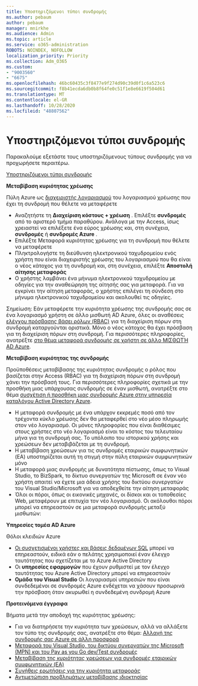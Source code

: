 ```yaml
---
title: Υποστηριζόμενοι τύποι συνδρομής
ms.author: pebaum
author: pebaum
manager: mnirkhe
ms.audience: Admin
ms.topic: article
ms.service: o365-administration
ROBOTS: NOINDEX, NOFOLLOW
localization_priority: Priority
ms.collection: Adm_O365
ms.custom:
- "9003560"
- "6675"
ms.openlocfilehash: 46bc60435c3f8477e9f274d90c39d0f1c6a523c6
ms.sourcegitcommit: f8b41ecda6db0b8f64fe0c51f1e8e6619f504d61
ms.translationtype: MT
ms.contentlocale: el-GR
ms.lasthandoff: 10/28/2020
ms.locfileid: "48807562"
---
```

# <a name="supported-subscription-types"></a>Υποστηριζόμενοι τύποι συνδρομής

Παρακαλούμε εξετάστε τους υποστηριζόμενους τύπους συνδρομής για να προχωρήσετε περαιτέρω.

[Υποστηριζόμενοι τύποι συνδρομής](https://docs.microsoft.com/azure/billing/billing-subscription-transfer?WT.mc_id=Portal-Microsoft_Azure_Support#supported-subscription-types)

**Μεταβίβαση κυριότητας χρέωσης**

Πύλη Azure ως [διαχειριστής λογαριασμού](https://ms.portal.azure.com/) του λογαριασμού χρέωσης που έχει τη συνδρομή που θέλετε να μεταφέρετε

- Αναζητήστε τη **Διαχείριση κόστους + χρέωση** . Επιλέξτε **συνδρομές** από το αριστερό τμήμα παραθύρου. Ανάλογα με την Access, ίσως χρειαστεί να επιλέξετε ένα εύρος χρέωσης και, στη συνέχεια, **συνδρομές** ή **συνδρομές Azure** .
- Επιλέξτε Μεταφορά κυριότητας χρέωσης για τη συνδρομή που θέλετε να μεταφέρετε
- Πληκτρολογήστε τη διεύθυνση ηλεκτρονικού ταχυδρομείου ενός χρήστη που είναι διαχειριστής χρέωσης του λογαριασμού που θα είναι ο νέος κάτοχος για τη συνδρομή και, στη συνέχεια, επιλέξτε **Αποστολή αίτησης μεταφοράς**
- Ο χρήστης λαμβάνει ένα μήνυμα ηλεκτρονικού ταχυδρομείου με οδηγίες για την αναθεώρηση της αίτησής σας για μεταφορά. Για να εγκρίνει την αίτηση μεταφοράς, ο χρήστης επιλέγει τη σύνδεση στο μήνυμα ηλεκτρονικού ταχυδρομείου και ακολουθεί τις οδηγίες.

Σημείωση: Εάν μεταφέρετε την κυριότητα χρέωσης της συνδρομής σας σε ένα λογαριασμό χρήστη σε άλλο μισθωτή AD Azure, όλες οι αναθέσεις [ελέγχου πρόσβασης βάσει ρόλων (RBAC)](https://docs.microsoft.com/azure/role-based-access-control/overview?WT.mc_id=Portal-Microsoft_Azure_Support) για τη διαχείριση πόρων στη συνδρομή καταργούνται οριστικά. Μόνο ο νέος κάτοχος θα έχει πρόσβαση για τη διαχείριση πόρων στη συνδρομή. Για περισσότερες πληροφορίες, ανατρέξτε [στο θέμα μεταφορά συνδρομής σε χρήστη σε άλλο ΜΙΣΘΩΤΉ AD Azure](https://docs.microsoft.com/azure/active-directory/managed-identities-azure-resources/known-issues?WT.mc_id=Portal-Microsoft_Azure_Support).

**Μεταβίβαση κυριότητας της συνδρομής**

Προϋποθέσεις μεταβίβασης της κυριότητας συνδρομής ο ρόλος που βασίζεται στην Access (RBAC) για τη διαχείριση πόρων στη συνδρομή χάνει την πρόσβασή τους. Για περισσότερες πληροφορίες σχετικά με την προσθήκη μιας υπάρχουσας συνδρομής σε έναν μισθωτή, ανατρέξτε στο θέμα [συσχέτιση ή προσθήκη μιας συνδρομής Azure στην υπηρεσία καταλόγου Active Directory Azure](https://docs.microsoft.com/azure/active-directory/fundamentals/active-directory-how-subscriptions-associated-directory?WT.mc_id=Portal-Microsoft_Azure_Support).

- Η μεταφορά συνδρομής με ένα υπάρχον εκκρεμές ποσό από τον τρέχοντα κύκλο χρέωσης δεν θα μεταφερθεί στο νέο μέσο πληρωμής στον νέο λογαριασμό. Οι μόνες πληροφορίες που είναι διαθέσιμες στους χρήστες στο νέο λογαριασμό είναι το κόστος του τελευταίου μήνα για τη συνδρομή σας. Το υπόλοιπο του ιστορικού χρήσης και χρεώσεων δεν μεταβιβάζεται με τη συνδρομή.
- Η μεταβίβαση χρεώσεων για τις συνδρομές εταιρικών συμφωνητικών (EA) υποστηρίζεται αυτή τη στιγμή στην πύλη εταιρικών συμφωνητικών μόνο
- Η μεταφορά μιας συνδρομής με δυνατότητα πίστωσης, όπως το Visual Studio, το BizSpark, το δίκτυο συνεργατών της Microsoft σε έναν νέο χρήστη απαιτεί να έχετε μια άδεια χρήσης του δικτύου συνεργατών του Visual Studio/Microsoft για να αποδεχθείτε την αίτηση μεταφοράς
- Όλοι οι πόροι, όπως οι εικονικές μηχανές, οι δίσκοι και οι τοποθεσίες Web, μεταφέρουν με επιτυχία τον νέο λογαριασμό. Οι ακόλουθοι πόροι μπορεί να επηρεαστούν σε μια μεταφορά συνδρομής μεταξύ μισθωτών:

**Υπηρεσίες τομέα AD Azure**

Θόλοι κλειδιών Azure

- [Οι συσχετισμένοι χρήστες και βάσεις δεδομένων SQL](https://docs.microsoft.com/azure/sql-database/sql-database-aad-authentication-configure?WT.mc_id=Portal-Microsoft_Azure_Support) μπορεί να επηρεαστούν, ειδικά εάν ο πελάτης χρησιμοποιεί έναν έλεγχο ταυτότητας που σχετίζεται με το Azure Active Directory
- Οι **υπηρεσίες εφαρμογών** που έχουν ρυθμιστεί με τον έλεγχο ταυτότητας του Azure Active Directory μπορεί να επηρεαστούν
- **Ομάδα του Visual Studio** Οι λογαριασμοί υπηρεσιών που είναι συνδεδεμένοι σε συνδρομές Azure ενδέχεται να χάσουν προσωρινά την πρόσβαση όταν ακυρωθεί η συνδεδεμένη συνδρομή Azure

**Προτεινόμενα έγγραφα**

Βήματα μετά την αποδοχή της κυριότητας χρέωσης:

- Για να διατηρήσετε την κυριότητα των χρεώσεων, αλλά να αλλάξετε τον τύπο της συνδρομής σας, ανατρέξτε στο θέμα: [Αλλαγή της συνδρομής σας Azure σε άλλη προσφορά](https://docs.microsoft.com/azure/billing/billing-how-to-switch-azure-offer?WT.mc_id=Portal-Microsoft_Azure_Support)
- [Μεταφορά του Visual Studio, του δικτύου συνεργατών της Microsoft (MPN) και του Pay as you Go dev/Test συνδρομές](https://docs.microsoft.com/azure/billing/billing-subscription-transfer?WT.mc_id=Portal-Microsoft_Azure_Support#transferring-visual-studio-microsoft-partner-network-mpn-and-pay-as-you-go-devtest-subscriptions)
- [Μεταβίβαση της κυριότητας χρεώσεων για συνδρομές εταιρικών συμφωνητικών (EA)](https://docs.microsoft.com/azure/billing/billing-subscription-transfer?WT.mc_id=Portal-Microsoft_Azure_Support#transfer-billing-ownership-of-enterprise-agreement-ea-subscriptions)
- [Συνήθεις ερωτήσεις για την κυριότητα μεταφοράς](https://docs.microsoft.com/azure/billing/billing-subscription-transfer?WT.mc_id=Portal-Microsoft_Azure_Support#frequently-asked-questions-faq-for-senders)
- [Αντιμετώπιση προβλημάτων μεταβίβασης ιδιοκτησίας](https://docs.microsoft.com/azure/billing/billing-subscription-transfer?WT.mc_id=Portal-Microsoft_Azure_Support#troubleshooting)